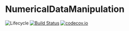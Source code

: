 # NumericalDataManipulation

![Lifecycle](https://img.shields.io/badge/lifecycle-experimental-orange.svg)<!--
![Lifecycle](https://img.shields.io/badge/lifecycle-maturing-blue.svg)
![Lifecycle](https://img.shields.io/badge/lifecycle-stable-green.svg)
![Lifecycle](https://img.shields.io/badge/lifecycle-retired-orange.svg)
![Lifecycle](https://img.shields.io/badge/lifecycle-archived-red.svg)
![Lifecycle](https://img.shields.io/badge/lifecycle-dormant-blue.svg) -->
[![Build Status](https://travis-ci.com/dmitry-v-vlasov/NumericalDataManipulation.jl.svg?branch=master)](https://travis-ci.com/dmitry-v-vlasov/NumericalDataManipulation.jl)
[![codecov.io](http://codecov.io/github/dmitry-v-vlasov/NumericalDataManipulation.jl/coverage.svg?branch=master)](http://codecov.io/github/dmitry-v-vlasov/NumericalDataManipulation.jl?branch=master)
